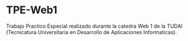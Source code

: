 # TPE-Web1

Trabajo Practico Especial realizado durante la catedra Web 1 de la TUDAI (Tecnicatura Universitaria en Desarrollo de Aplicaciones Informaticas).
